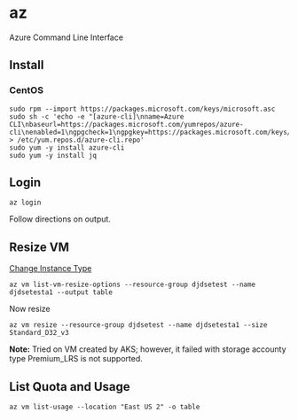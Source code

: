 # az

Azure Command Line Interface

## Install


### CentOS

```
sudo rpm --import https://packages.microsoft.com/keys/microsoft.asc
sudo sh -c 'echo -e "[azure-cli]\nname=Azure CLI\nbaseurl=https://packages.microsoft.com/yumrepos/azure-cli\nenabled=1\ngpgcheck=1\ngpgkey=https://packages.microsoft.com/keys/microsoft.asc" > /etc/yum.repos.d/azure-cli.repo'
sudo yum -y install azure-cli
sudo yum -y install jq
```

## Login

```
az login
```

Follow directions on output.

## Resize VM

[Change Instance Type](https://docs.microsoft.com/en-us/azure/virtual-machines/linux/change-vm-size)

```
az vm list-vm-resize-options --resource-group djdsetest --name djdsetesta1 --output table
```

Now resize

```
az vm resize --resource-group djdsetest --name djdsetesta1 --size Standard_D32_v3
```

**Note:** Tried on VM created by AKS; however, it failed with storage accounty type Premium_LRS is not supported.

## List Quota and Usage

```
az vm list-usage --location "East US 2" -o table
```



